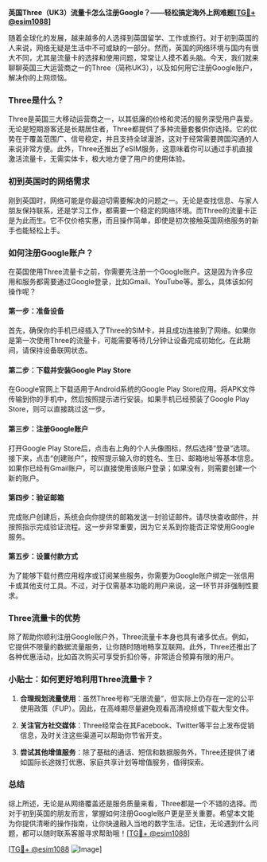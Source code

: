 **英国Three（UK3）流量卡怎么注册Google？——轻松搞定海外上网难题[[TG💪+ @esim1088](https://t.me/s/esim1088)]**

随着全球化的发展，越来越多的人选择到英国留学、工作或旅行。对于初到英国的人来说，网络无疑是生活中不可或缺的一部分。然而，英国的网络环境与国内有很大不同，尤其是流量卡的选择和使用问题，常常让人摸不着头脑。今天，我们就来聊聊英国三大运营商之一的Three（简称UK3），以及如何用它注册Google账户，解决你的上网烦恼。

### Three是什么？

Three是英国三大移动运营商之一，以其低廉的价格和灵活的服务深受用户喜爱。无论是短期游客还是长期居住者，Three都提供了多种流量套餐供你选择。它的优势在于覆盖范围广、信号稳定，并且支持全球漫游，这对于经常需要跨国沟通的人来说非常方便。此外，Three还推出了eSIM服务，这意味着你可以通过手机直接激活流量卡，无需实体卡，极大地方便了用户的使用体验。

### 初到英国时的网络需求

刚到英国时，网络可能是你最迫切需要解决的问题之一。无论是查找信息、与家人朋友保持联系，还是学习工作，都需要一个稳定的网络环境。而Three的流量卡正是为此而生。它不仅价格实惠，而且操作简单，即使是初次接触英国网络服务的新手也能轻松上手。

### 如何注册Google账户？

在英国使用Three流量卡之前，你需要先注册一个Google账户。这是因为许多应用和服务都需要通过Google登录，比如Gmail、YouTube等。那么，具体该如何操作呢？

#### 第一步：准备设备

首先，确保你的手机已经插入了Three的SIM卡，并且成功连接到了网络。如果你是第一次使用Three的流量卡，可能需要等待几分钟让设备完成初始化。在此期间，请保持设备联网状态。

#### 第二步：下载并安装Google Play Store

在Google官网上下载适用于Android系统的Google Play Store应用。将APK文件传输到你的手机中，然后按照提示进行安装。如果手机已经预装了Google Play Store，则可以直接跳过这一步。

#### 第三步：注册Google账户

打开Google Play Store后，点击右上角的个人头像图标，然后选择“登录”选项。接下来，点击“创建账户”，按照提示输入你的姓名、生日、邮箱地址等基本信息。如果你已经有Gmail账户，可以直接使用该账户登录；如果没有，则需要创建一个新的账户。

#### 第四步：验证邮箱

完成账户创建后，系统会向你提供的邮箱发送一封验证邮件。请尽快查收邮件，并按照指示完成验证流程。这一步非常重要，因为它关系到你能否正常使用Google服务。

#### 第五步：设置付款方式

为了能够下载付费应用程序或订阅某些服务，你需要为Google账户绑定一张信用卡或其他支付工具。不过，对于仅需基本功能的用户来说，这一环节并非强制性要求。

### Three流量卡的优势

除了帮助你顺利注册Google账户外，Three流量卡本身也具有诸多优点。例如，它提供不限量的数据流量服务，让你随时随地畅享互联网。此外，Three还推出了各种优惠活动，比如首次购买可享受折扣价等，非常适合预算有限的用户。

### 小贴士：如何更好地利用Three流量卡？

1. **合理规划流量使用**：虽然Three号称“无限流量”，但实际上仍存在一定的公平使用政策（FUP）。因此，在高峰期尽量避免观看高清视频或下载大型文件。
   
2. **关注官方社交媒体**：Three经常会在其Facebook、Twitter等平台上发布促销信息，及时关注这些渠道可以帮助你节省开支。
   
3. **尝试其他增值服务**：除了基础的通话、短信和数据服务外，Three还提供了诸如国际长途拨打优惠、家庭共享计划等增值服务，值得探索。

### 总结

综上所述，无论是从网络覆盖还是服务质量来看，Three都是一个不错的选择。而对于初到英国的朋友而言，掌握如何注册Google账户更是至关重要。希望本文能为你提供清晰的操作指南，让你快速融入当地的数字生活。记住，无论遇到什么问题，都可以随时联系客服寻求帮助哦！[[TG💪+ @esim1088](https://t.me/s/esim1088)]

[[TG💪+ @esim1088](https://t.me/s/esim1088) ![Image](https://i.postimg.cc/4NQfJmqS/Snipaste-2025-05-13-00-14-12.png)]